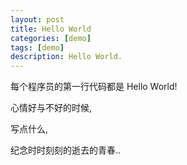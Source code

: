 ```yaml
---
layout: post
title: Hello World
categories: [demo]
tags: [demo]
description: Hello World.
---
```



每个程序员的第一行代码都是 Hello World!

心情好与不好的时候,

写点什么,

纪念时时刻刻的逝去的青春..
